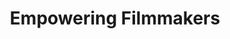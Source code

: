 ---
title: Empowering Filmmakers
position: 28
name: MZed
bio: "Founded over 50 years ago by pioneering photographer and educator Monte Zucker, MZed strives for excellence in education for filmmakers and creative professionals."
Image: "/assets/images/educators/mzed.jpg"
Website: 
Twitter: 
Facebook: 
Instagram: 
Youtube: 
Vimeo: 
--- 